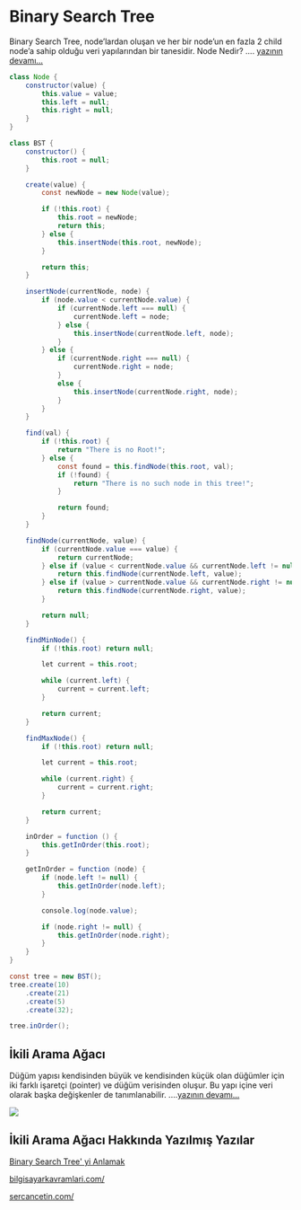 # Binary Search Tree

Binary Search Tree, node’lardan oluşan ve her bir node’un en fazla 2 child node’a sahip olduğu veri yapılarından bir tanesidir.
Node Nedir? ....
[yazının devamı...](https://tsafaelmali.medium.com/binary-search-tree-nedir-2e6fb0621d9)

```java
class Node {
    constructor(value) {
        this.value = value;
        this.left = null;
        this.right = null;
    }
}

class BST {
    constructor() {
        this.root = null;
    }

    create(value) {
        const newNode = new Node(value);

        if (!this.root) {
            this.root = newNode;
            return this;
        } else {
            this.insertNode(this.root, newNode);
        }

        return this;
    }

    insertNode(currentNode, node) {
        if (node.value < currentNode.value) {
            if (currentNode.left === null) {
                currentNode.left = node;
            } else {
                this.insertNode(currentNode.left, node);
            }
        } else {
            if (currentNode.right === null) {
                currentNode.right = node;
            }
            else {
                this.insertNode(currentNode.right, node);
            }
        }
    }

    find(val) {
        if (!this.root) {
            return "There is no Root!";
        } else {
            const found = this.findNode(this.root, val);
            if (!found) {
                return "There is no such node in this tree!";
            }

            return found;
        }
    }

    findNode(currentNode, value) {
        if (currentNode.value === value) {
            return currentNode;
        } else if (value < currentNode.value && currentNode.left != null) {
            return this.findNode(currentNode.left, value);
        } else if (value > currentNode.value && currentNode.right != null) {
            return this.findNode(currentNode.right, value);
        }

        return null;
    }

    findMinNode() {
        if (!this.root) return null;

        let current = this.root;

        while (current.left) {
            current = current.left;
        }

        return current;
    }

    findMaxNode() {
        if (!this.root) return null;

        let current = this.root;

        while (current.right) {
            current = current.right;
        }

        return current;
    }

    inOrder = function () {
        this.getInOrder(this.root);
    }

    getInOrder = function (node) {
        if (node.left != null) {
            this.getInOrder(node.left);
        }

        console.log(node.value);

        if (node.right != null) {
            this.getInOrder(node.right);
        }
    }
}

const tree = new BST();
tree.create(10)
    .create(21)
    .create(5)
    .create(32);

tree.inOrder();

```


## İkili Arama Ağacı
Düğüm yapısı kendisinden büyük ve kendisinden küçük olan düğümler için iki farklı işaretçi (pointer) ve düğüm verisinden oluşur. Bu yapı içine veri olarak başka değişkenler de tanımlanabilir.
....[yazının devamı...](https://notpast.com/c_programlama/Ikili-Arama-Agaci-Binary-Search-Tree-76.html)


![](http://sercancetin.com/wp-content/uploads/2017/01/ikili-a%C4%9Fa%C3%A7-yap%C4%B1s%C4%B1.png)

## İkili Arama Ağacı  Hakkında Yazılmış Yazılar

[Binary Search Tree' yi Anlamak](https://www.buraksenyurt.com/post/Binary-Search-Tree-yi-Anlamak)

[bilgisayarkavramlari.com/](http://bilgisayarkavramlari.com/2008/05/07/ikili-arama-agaci-binary-search-tree/)

[sercancetin.com/](http://sercancetin.com/ikili-arama-agaclari-olusturma-ornegi/)

